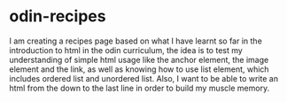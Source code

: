 # odin-recipes
I am creating a recipes page based on what I have learnt so far in the introduction to html in the odin curriculum, the idea is to test my understanding of simple html usage like the anchor element, the image element and the link, as well as knowing how to use list element, which includes ordered list and unordered list. Also, I want to be able to write an html from the <!DOCTYPE html> down to the last line in order to build my muscle memory. 